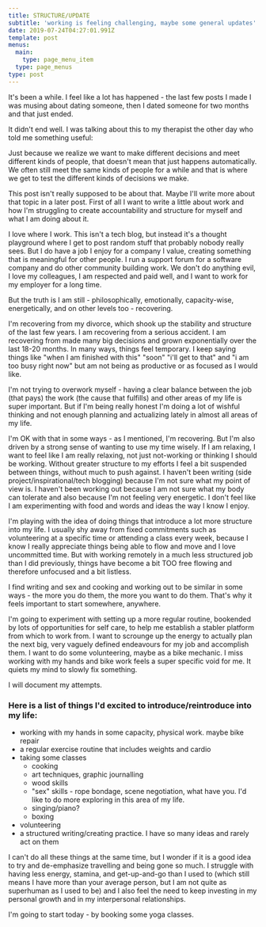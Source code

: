 ```yaml
---
title: STRUCTURE/UPDATE
subtitle: 'working is feeling challenging, maybe some general updates'
date: 2019-07-24T04:27:01.991Z
template: post
menus:
  main:
    type: page_menu_item
  type: page_menus
type: post
---
```

It's been a while. I feel like a lot has happened - the last few posts I made I was musing about dating someone, then I dated someone for two months and that just ended.

It didn't end well. I was talking about this to my therapist the other day who told me something useful:

Just because we realize we want to make different decisions and meet different kinds of people, that doesn't mean that just happens automatically. We often still meet the same kinds of people for a while and that is where we get to test the different kinds of decisions we make.

This post isn't really supposed to be about that. Maybe I'll write more about that topic in a later post. First of all I want to write a little about work and how I'm struggling to create accountability and structure for myself and what I am doing about it.

I love where I work. This isn't a tech blog, but instead it's a thought playground where I get to post random stuff that probably nobody really sees. But I do have a job I enjoy for a company I value, creating something that is meaningful for other people. I run a support forum for a software company and do other community building work. We don't do anything evil, I love my colleagues, I am respected and paid well, and I want to work for my employer for a long time.

But the truth is I am still - philosophically, emotionally, capacity-wise, energetically, and on other levels too - recovering.

I'm recovering from my divorce, which shook up the stability and structure of the last few years. I am recovering from a serious accident. I am recovering from made many big decisions and grown exponentially over the last 18-20 months. In many ways, things feel temporary. I keep saying things like "when I am finished with this" "soon" "i'll get to that" and "i am too busy right now" but am not being as productive or as focused as I would like.

I'm not trying to overwork myself - having a clear balance between the job (that pays) the work (the cause that fulfills) and other areas of my life is super important. But if I'm being really honest I'm doing a lot of wishful thinking and not enough planning and actualizing lately in almost all areas of my life.

I'm OK with that in some ways - as I mentioned, I'm recovering. But I'm also driven by a strong sense of wanting to use my time wisely. If I am relaxing, I want to feel like I am really relaxing, not just not-working or thinking I should be working. Without greater structure to my efforts I feel a bit suspended between things, without much to push against. I haven't been writing (side project/inspirational/tech blogging) because I'm not sure what my point of view is. I haven't been working out because I am not sure what my body can tolerate and also because I'm not feeling very energetic. I don't feel like I am experimenting with food and words and ideas the way I know I enjoy.

I'm playing with the idea of doing things that introduce a lot more structure into my life. I usually shy away from fixed commitments such as volunteering at a specific time or attending a class every week, because I know I really appreciate things being able to flow and move and I love uncommitted time. But with working remotely in a much less structured job than I did previously, things have become a bit TOO free flowing and therefore unfocused and a bit listless.

I find writing and sex and cooking and working out to be similar in some ways - the more you do them, the more you want to do them. That's why it feels important to start somewhere, anywhere.

I'm going to experiment with setting up a more regular routine, bookended by lots of opportunities for self care, to help me establish a stabler platform from which to work from. 
I want to scrounge up the energy to actually plan the next big, very vaguely defined endeavours for my job and accomplish them. 
I want to do some volunteering, maybe as a bike mechanic. 
I miss working with my hands and bike work feels a super specific void for me. 
It quiets my mind to slowly fix something.

I will document my attempts.

### Here is a list of things I'd excited to introduce/reintroduce into my life:

* working with my hands in some capacity, physical work. maybe bike repair
* a regular exercise routine that includes weights and cardio
* taking some classes
  * cooking
  * art techniques, graphic journalling
  * wood skills
  * "sex" skills - rope bondage, scene negotiation, what have you. I'd like to do more exploring in this area of my life.
  * singing/piano? 
  * boxing
* volunteering
* a structured writing/creating practice. I have so many ideas and rarely act on them

I can't do all these things at the same time, but I wonder if it is a good idea to try and de-emphasize travelling and being gone so much. I struggle with having less energy, stamina, and get-up-and-go than I used to (which still means I have more than your average person, but I am not quite as superhuman as I used to be) and I also feel the need to keep investing in my personal growth and in my interpersonal relationships.

I'm going to start today - by booking some yoga classes.





